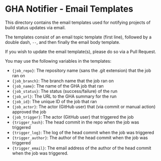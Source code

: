 # GHA Notifier - Email Templates
This directory contains the email templates used for notifying projects of 
build status updates via email.

The templates consist of an email topic template (first line), 
followed by a double dash, `--`, 
and then finally the email body template.

If you wish to update the email template(s), please do so via a Pull Request.

You may use the following variables in the templates:

- `{job_repo}`: The repository name (sans the .git extension) that the job ran on
- `{job_branch}`: The branch name that the job ran on
- `{job_name}`: The name of the GHA job that ran
- `{job_status}`: The status (success/failure) of the run
- `{job_url}`: The URL to the GHA summary for the run
- `{job_id}`: The unique ID of the job that ran
- `{job_actor}`: The actor (GitHub user) that (via commit or manual action) approved the job
- `{job_trigger}`: The actor (GitHub user) that triggered the job
- `{trigger_hash}`: The head commit in the repo when the job was triggered
- `{trigger_log}`: The log of the head commit when the job was triggered
- `{trigger_author}`: The author of the head commit when the job was triggered
- `{trigger_email}`: The email address of the author of the head commit when the job was triggered.
